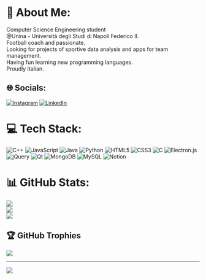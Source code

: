 # 💫 About Me:
Computer Science Engineering student<br>@Unina - Università degli Studi di Napoli Federico II.<br>Football coach and passionate.<br>Looking for projects of sportive data analysis and apps for team management.<br>Having fun learning new programming languages.<br>Proudly Italian.


## 🌐 Socials:
[![Instagram](https://img.shields.io/badge/Instagram-%23E4405F.svg?logo=Instagram&logoColor=white)](https://instagram.com/checcoalt) [![LinkedIn](https://img.shields.io/badge/LinkedIn-%230077B5.svg?logo=linkedin&logoColor=white)](https://linkedin.com/in/checcoalt) 

# 💻 Tech Stack:
![C++](https://img.shields.io/badge/c++-%2300599C.svg?style=for-the-badge&logo=c%2B%2B&logoColor=white) ![JavaScript](https://img.shields.io/badge/javascript-%23323330.svg?style=for-the-badge&logo=javascript&logoColor=%23F7DF1E) ![Java](https://img.shields.io/badge/java-%23ED8B00.svg?style=for-the-badge&logo=java&logoColor=white) ![Python](https://img.shields.io/badge/python-3670A0?style=for-the-badge&logo=python&logoColor=ffdd54) ![HTML5](https://img.shields.io/badge/html5-%23E34F26.svg?style=for-the-badge&logo=html5&logoColor=white) ![CSS3](https://img.shields.io/badge/css3-%231572B6.svg?style=for-the-badge&logo=css3&logoColor=white) ![C](https://img.shields.io/badge/c-%2300599C.svg?style=for-the-badge&logo=c&logoColor=white) ![Electron.js](https://img.shields.io/badge/Electron-191970?style=for-the-badge&logo=Electron&logoColor=white) ![jQuery](https://img.shields.io/badge/jquery-%230769AD.svg?style=for-the-badge&logo=jquery&logoColor=white) ![Qt](https://img.shields.io/badge/Qt-%23217346.svg?style=for-the-badge&logo=Qt&logoColor=white) ![MongoDB](https://img.shields.io/badge/MongoDB-%234ea94b.svg?style=for-the-badge&logo=mongodb&logoColor=white) ![MySQL](https://img.shields.io/badge/mysql-%2300f.svg?style=for-the-badge&logo=mysql&logoColor=white) ![Notion](https://img.shields.io/badge/Notion-%23000000.svg?style=for-the-badge&logo=notion&logoColor=white)
# 📊 GitHub Stats:
![](https://github-readme-stats.vercel.app/api?username=checcoalt&theme=dark&hide_border=false&include_all_commits=false&count_private=false)<br/>
![](https://github-readme-streak-stats.herokuapp.com/?user=checcoalt&theme=dark&hide_border=false)<br/>
![](https://github-readme-stats.vercel.app/api/top-langs/?username=checcoalt&theme=dark&hide_border=false&include_all_commits=false&count_private=false&layout=compact)

## 🏆 GitHub Trophies
![](https://github-profile-trophy.vercel.app/?username=checcoalt&theme=discord&no-frame=false&no-bg=true&margin-w=4)

---
[![](https://visitcount.itsvg.in/api?id=checcoalt&icon=0&color=6)](https://visitcount.itsvg.in)

<!-- Proudly created with GPRM ( https://gprm.itsvg.in ) -->

